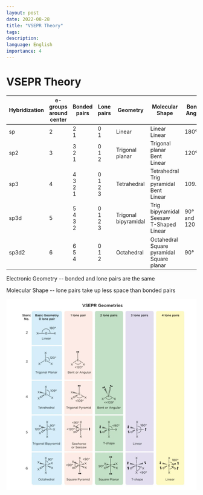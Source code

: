 ```yaml
---
layout: post
date: 2022-08-28
title: "VSEPR Theory"
tags: 
description: 
language: English
importance: 4
---
```


# VSEPR Theory

| **Hybridization** | **e- groups around center** | **Bonded pairs** | **Lone pairs**   | **Geometry**             | **Molecular Shape**                              | **Bond Angle** |
|-------------------|-----------------------------|------------------|------------------|--------------------------|--------------------------------------------------|----------------|
| sp                | 2                           | 2<br>1           | 0<br>1           | Linear                   | Linear<br>Linear                                 | 180°           |
| sp2               | 3                           | 3<br>2<br>1      | 0<br>1<br>2      | Trigonal planar          | Trigonal planar<br>Bent<br>Linear                | 120°           |
| sp3               | 4                           | 4<br>3<br>2<br>1 | 0<br>1<br>2<br>3 | Tetrahedral              | Tetrahedral<br>Trig pyramidal<br>Bent<br>Linear  | 109.5°         |
| sp3d              | 5                           | 5<br>4<br>3<br>2 | 0<br>1<br>2<br>3 | Trigonal <br>bipyramidal | Trig bipyramidal<br>Seesaw<br>T-Shaped<br>Linear | 90° and 120    |
| sp3d2             | 6                           | 6<br>5<br>4      | 0<br>1<br>2      | Octahedral               | Octahedral<br>Square pyramidal<br>Square planar  | 90°            |

Electronic Geometry -- bonded and lone pairs are the same

Molecular Shape -- lone pairs take up less space than bonded pairs

![](/MCAT-materials/pic-vsepr.png)
